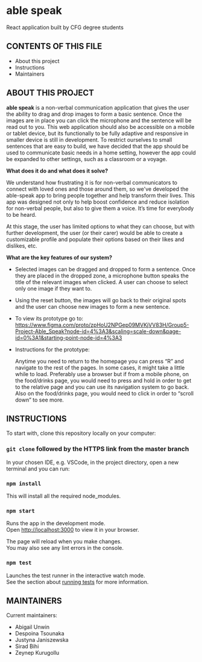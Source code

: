 # able speak 
React application built by CFG degree students

CONTENTS OF THIS FILE
------------

 * About this project
 * Instructions
 * Maintainers

ABOUT THIS PROJECT
------------

**able speak** is a non-verbal communication application that gives the user the ability to drag and drop images to form a basic sentence. Once the images are in place you can click the microphone and the sentence will be read out to you. This web application should also be accessible on a mobile or tablet device, but its functionally to be fully adaptive and responsive in smaller device is still in development. To restrict ourselves to small sentences that are easy to build, we have decided that the app should be used to communicate basic needs in a home setting, however the app could be expanded to other settings, such as a classroom or a voyage.

**What does it do and what does it solve?**

We understand how frustrating it is for non-verbal communicators to connect with loved ones and those around them, so we've developed the able-speak app to bring people together and help transform their lives. This app was designed not only to help boost confidence and reduce isolation for non-verbal people, but also to give them a voice. It’s time for everybody to be heard.

At this stage, the user has limited options to what they can choose, but with further development, the user (or their carer) would be able to create a customizable profile and populate their options based on their likes and dislikes, etc.

**What are the key features of our system?**

* Selected images can be dragged and dropped to form a sentence. Once they are placed in the dropped zone, a microphone button speaks the title of the relevant images when clicked. A user can choose to select only one image if they want to. 
* Using the reset button, the images will go back to their original spots and the user can choose new images to form a new sentence.

* To view its prototype go to: https://www.figma.com/proto/zpHoU2NPGep09MVKjVV83H/Group5-Project-Able_Speak?node-id=4%3A3&scaling=scale-down&page-id=0%3A1&starting-point-node-id=4%3A3

* Instructions for the prototype:

  Anytime you need to return to the homepage you can press “R” and navigate to the rest of the pages. In some cases, it might take a little while to load. Preferably     use a browser but if from a mobile phone, on the food/drinks page, you would need to press and hold in order to get to the relative page and you can use its           navigation system to go back. Also on the food/drinks page, you would need to click in order to “scroll down” to see more.


INSTRUCTIONS
------------

To start with, clone this repository locally on your computer:

### `git clone` followed by the HTTPS link from the master branch

In your chosen IDE, e.g. VSCode, in the project directory, open a new terminal and you can run:

### `npm install`

This will install all the required node_modules.

### `npm start`

Runs the app in the development mode.  
Open [http://localhost:3000](http://localhost:3000) to view it in your browser.

The page will reload when you make changes.  
You may also see any lint errors in the console.

### `npm test`

Launches the test runner in the interactive watch mode.  
See the section about [running tests](https://facebook.github.io/create-react-app/docs/running-tests) for more information.

<!-- ADDITIONAL SCRIPTS
-----------

### `npm run build`

Builds the app for production to the `build` folder. 
It correctly bundles React in production mode and optimizes the build for the best performance.

The build is minified and the filenames include the hashes. 
Your app is ready to be deployed!

See the section about [deployment](https://facebook.github.io/create-react-app/docs/deployment) for more information.

### `npm run eject`

** Note: this is a one-way operation. Once you eject, you can't go back!

If you aren't satisfied with the build tool and configuration choices, you can eject at any time. This command will remove the single build dependency from your project.

Instead, it will copy all the configuration files and the transitive dependencies (webpack, Babel, ESLint, etc) right into your project so you have full control over them. All of the commands except eject will still work, but they will point to the copied scripts so you can tweak them. At this point you're on your own.

You don't have to ever use eject. The curated feature set is suitable for small and middle deployments, and you shouldn't feel obligated to use this feature. However we understand that this tool wouldn't be useful if you couldn't customize it when you are ready for it. -->


MAINTAINERS
-----------

Current maintainers:
 * Abigail Unwin
 * Despoina Tsounaka
 * Justyna Janiszewska
 * Sirad Bihi
 * Zeynep Kurugollu
